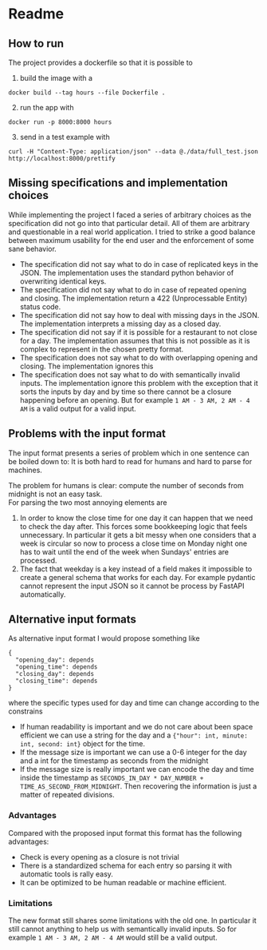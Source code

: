 # Readme

## How to run

The project provides a dockerfile so that it is possible to
1. build the image with a
```
docker build --tag hours --file Dockerfile .
```
2. run the app with
```
docker run -p 8000:8000 hours 
```
3. send in a test example with
```
curl -H "Content-Type: application/json" --data @./data/full_test.json http://localhost:8000/prettify
```
## Missing specifications and implementation choices

While implementing the project I faced a series of arbitrary choices as the specification did not go into that particular
detail. 
All of them are arbitrary and questionable in a real world application. 
I tried to strike a good balance between maximum usability for the end user and the enforcement of some sane behavior.

* The specification did not say what to do in case of replicated keys in the JSON.
  The implementation uses the standard python behavior of overwriting identical keys.
* The specification did not say what to do in case of repeated opening and closing. 
  The implementation return a 422 (Unprocessable Entity) status code.
* The specification did not say how to deal with missing days in the JSON.
  The implementation interprets a missing day as a closed day.
* The specification did not say if it is possible for a restaurant to not close for a day.
  The implementation assumes that this is not possible as it is complex to represent in the chosen pretty format.
* The specification does not say what to do with overlapping opening and closing. 
  The implementation ignores this
* The specification does not say what to do with semantically invalid inputs. 
  The implementation ignore this problem with the exception that it sorts the inputs by day and by time so there cannot be a closure happening before an opening. 
  But for example `1 AM - 3 AM, 2 AM - 4 AM` is a valid output for a valid input.

## Problems with the input format

The input format presents a series of problem which in one sentence can be boiled down to: It is both hard to read for humans and hard to parse for machines.

The problem for humans is clear: compute the number of seconds from midnight is not an easy task.  
For parsing the two most annoying elements are
1. In order to know the close time for one day it can happen that we need to check the day after. This forces some bookkeeping logic that feels unnecessary.
  In particular it gets a bit messy when one considers that a week is circular so now to process a close time on Monday night one has to wait until the end of the week when Sundays' entries are processed.
2. The fact that weekday is a key instead of a field makes it impossible to create a general schema that works for each day. For example pydantic cannot represent the input JSON so it cannot be process by FastAPI automatically.

## Alternative input formats

As alternative input format I would propose something like
```
{
  "opening_day": depends
  "opening_time": depends
  "closing_day": depends
  "closing_time": depends
}
```
where the specific types used for day and time can change according to the constrains
* If human readability is important and we do not care about been space efficient we can use a string for the day and a `{"hour": int, minute: int, second: int}` object for the time.
* If the message size is important we can use a 0-6 integer for the day and a int for the timestamp as seconds from the midnight
* If the message size is really important we can encode the day and time inside the timestamp as `SECONDS_IN_DAY * DAY_NUMBER + TIME_AS_SECOND_FROM_MIDNIGHT`. Then recovering the information is just a matter of repeated divisions.

### Advantages

Compared with the proposed input format this format has the following advantages:
* Check is every opening as a closure is not trivial
* There is a standardized schema for each entry so parsing it with automatic tools is rally easy.
* It can be optimized to be human readable or machine efficient.

### Limitations

The new format still shares some limitations with the old one. 
In particular it still cannot anything to help us with semantically invalid inputs. 
So for example `1 AM - 3 AM, 2 AM - 4 AM` would still be a valid output.